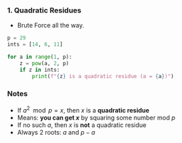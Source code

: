 ### **1. Quadratic Residues**

* Brute Force all the way.

```python
p = 29
ints = [14, 6, 11]

for a in range(1, p):
    z = pow(a, 2, p)
    if z in ints:
        print(f"{z} is a quadratic residue (a = {a})")
```

### Notes

* If $a^2 \mod p = x$, then $x$ is a **quadratic residue**
* Means: **you can get $x$** by squaring some number mod $p$
* If no such $a$, then $x$ is **not** a quadratic residue
* Always 2 roots: $a$ and $p - a$
